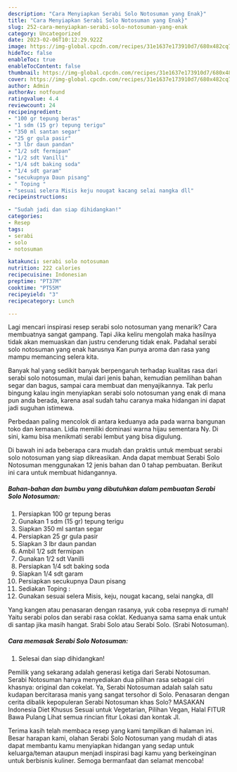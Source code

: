 ```yaml
---
description: "Cara Menyiapkan Serabi Solo Notosuman yang Enak}"
title: "Cara Menyiapkan Serabi Solo Notosuman yang Enak}"
slug: 252-cara-menyiapkan-serabi-solo-notosuman-yang-enak
category: Uncategorized
date: 2023-02-06T10:12:29.922Z
image: https://img-global.cpcdn.com/recipes/31e1637e173910d7/680x482cq70/serabi-solo-notosuman-foto-resep-utama.jpg
hideToc: false
enableToc: true
enableTocContent: false
thumbnail: https://img-global.cpcdn.com/recipes/31e1637e173910d7/680x482cq70/serabi-solo-notosuman-foto-resep-utama.jpg
cover: https://img-global.cpcdn.com/recipes/31e1637e173910d7/680x482cq70/serabi-solo-notosuman-foto-resep-utama.jpg
author: Admin
authorAv: notfound
ratingvalue: 4.4
reviewcount: 24
recipeingredient:
- "100 gr tepung beras"
- "1 sdm (15 gr) tepung terigu"
- "350 ml santan segar"
- "25 gr gula pasir"
- "3 lbr daun pandan"
- "1/2 sdt fermipan"
- "1/2 sdt Vanilli"
- "1/4 sdt baking soda"
- "1/4 sdt garam"
- "secukupnya Daun pisang"
- " Toping "
- "sesuai selera Misis keju nougat kacang selai nangka dll"
recipeinstructions:

- "Sudah jadi dan siap dihidangkan!"
categories:
- Resep
tags:
- serabi
- solo
- notosuman

katakunci: serabi solo notosuman 
nutrition: 222 calories
recipecuisine: Indonesian
preptime: "PT37M"
cooktime: "PT55M"
recipeyield: "3"
recipecategory: Lunch

---
```



Lagi mencari inspirasi resep serabi solo notosuman yang menarik? Cara membuatnya sangat gampang. Tapi Jika keliru mengolah maka hasilnya tidak akan memuaskan dan justru cenderung tidak enak. Padahal serabi solo notosuman yang enak harusnya Kan punya aroma dan rasa yang mampu memancing selera kita.


Banyak hal yang sedikit banyak berpengaruh terhadap kualitas rasa dari serabi solo notosuman, mulai dari jenis bahan, kemudian pemilihan bahan segar dan bagus, sampai cara membuat dan menyajikannya. Tak perlu bingung kalau ingin menyiapkan serabi solo notosuman yang enak di mana pun anda berada, karena asal sudah tahu caranya maka hidangan ini dapat jadi suguhan istimewa.

Perbedaan paling mencolok di antara keduanya ada pada warna bangunan toko dan kemasan. Lidia memiliki dominasi warna hijau sementara Ny. Di sini, kamu bisa menikmati serabi lembut yang bisa digulung.


Di bawah ini ada beberapa cara mudah dan praktis untuk membuat serabi solo notosuman yang siap dikreasikan. Anda dapat membuat Serabi Solo Notosuman menggunakan 12 jenis bahan dan 0 tahap pembuatan. Berikut ini cara untuk membuat hidangannya.

<!--inarticleads1-->

##### Bahan-bahan dan bumbu yang dibutuhkan dalam pembuatan Serabi Solo Notosuman:

1. Persiapkan 100 gr tepung beras
1. Gunakan 1 sdm (15 gr) tepung terigu
1. Siapkan 350 ml santan segar
1. Persiapkan 25 gr gula pasir
1. Siapkan 3 lbr daun pandan
1. Ambil 1/2 sdt fermipan
1. Gunakan 1/2 sdt Vanilli
1. Persiapkan 1/4 sdt baking soda
1. Siapkan 1/4 sdt garam
1. Persiapkan secukupnya Daun pisang
1. Sediakan  Toping :
1. Gunakan sesuai selera Misis, keju, nougat kacang, selai nangka, dll


Yang kangen atau penasaran dengan rasanya, yuk coba resepnya di rumah! Yaitu serabi polos dan serabi rasa coklat. Keduanya sama sama enak untuk di santap jika masih hangat. Srabi Solo atau Serabi Solo. (Srabi Notosuman). 

<!--inarticleads2-->

##### Cara memasak Serabi Solo Notosuman:


1. Selesai dan siap dihidangkan!

Pemilik yang sekarang adalah generasi ketiga dari Serabi Notosuman. Serabi Notosuman hanya menyediakan dua pilihan rasa sebagai ciri khasnya: original dan cokelat. Ya, Serabi Notosuman adalah salah satu kudapan bercitarasa manis yang sangat tersohor di Solo. Penasaran dengan cerita dibalik kepopuleran Serabi Notosuman khas Solo? MASAKAN Indonesia Diet Khusus Sesuai untuk Vegetarian, Pilihan Vegan, Halal FITUR Bawa Pulang Lihat semua rincian fitur Lokasi dan kontak Jl. 

Terima kasih telah membaca resep yang kami tampilkan di halaman ini. Besar harapan kami, olahan Serabi Solo Notosuman yang mudah di atas dapat membantu kamu menyiapkan hidangan yang sedap untuk keluarga/teman ataupun menjadi inspirasi bagi kamu yang berkeinginan untuk berbisnis kuliner. Semoga bermanfaat dan selamat mencoba!
